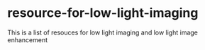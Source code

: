 # resource-for-low-light-imaging
This is a list of resouces for low light imaging and low light image enhancement
